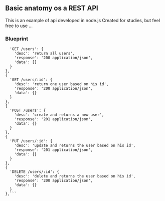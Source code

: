 ## Basic anatomy os a REST API

This is an example of api developed in node.js
Created for studies, but feel free to use ...

### Blueprint

```{
  'GET /users': {
    'desc': 'return all users',
    'response': '200 application/json',
    'data': []
  }
},
{
  'GET /users/:id': {
    'desc': 'return one user based on his id',
    'response': '200 application/json',
    'data': {}
  }
},
{
  'POST /users': {
    'desc': 'create and returns a new user',
    'response': '201 application/json',
    'data': {}
  }
},
{
  'PUT /users/:id': {
    'desc': 'update and returns the user based on his id',
    'response': '201 application/json',
    'data': {}
  }
},
{
  'DELETE /users/:id': {
    'desc': 'delete and returns the user based on his id',
    'response': '200 application/json',
    'data': {}
  }
},```
